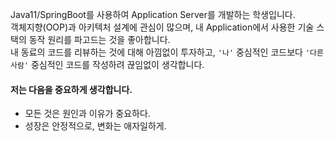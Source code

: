 Java11/SpringBoot를 사용하여 Application Server를 개발하는 학생입니다.  
객체지향(OOP)과 아키텍처 설계에 관심이 많으며, 내 Application에서 사용한 기술 스택의 동작 원리를 파고드는 것을 좋아합니다.  
내 동료의 코드를 리뷰하는 것에 대해 아낌없이 투자하고, `'나'` 중심적인 코드보다 `'다른 사람'` 중심적인 코드를 작성하려 끊임없이 생각합니다.

#### 저는 다음을 중요하게 생각합니다.
- 모든 것은 원인과 이유가 중요하다.
- 성장은 안정적으로, 변화는 애자일하게.

